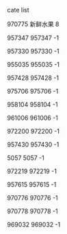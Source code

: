 cate list

970775 新鲜水果 8

957347 957347 -1

957330 957330 -1

955035 955035 -1

957428 957428 -1

975706 975706 -1

958104 958104 -1

961006 961006 -1

972200 972200 -1

957430 957430 -1

5057 5057 -1

972219 972219 -1

957615 957615 -1

970776 970776 -1

970778 970778 -1

969032 969032 -1

